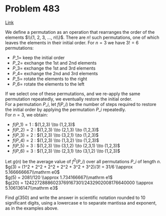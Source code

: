 # Problem 483

[Link](https://projecteuler.net/problem=483)

We define a permutation as an operation that rearranges the order of the elements $\\{1, 2, 3, ..., n\\}$. There are $n!$ such permutations, one of which leaves the elements in their initial order. For $n = 3$ we have $3! = 6$ permutations: 

*   $P\_1 =$ keep the initial order
*   $P\_2 =$ exchange the 1st and 2nd elements
*   $P\_3 =$ exchange the 1st and 3rd elements
*   $P\_4 =$ exchange the 2nd and 3rd elements
*   $P\_5 =$ rotate the elements to the right
*   $P\_6 =$ rotate the elements to the left

If we select one of these permutations, and we re-apply the same permutation repeatedly, we eventually restore the initial order.  
For a permutation $P\_i$, let $f(P\_i)$ be the number of steps required to restore the initial order by applying the permutation $P\_i$ repeatedly.  
For $n = 3$, we obtain:

*   $f(P\_1) = 1$ : $(1,2,3) \\to (1,2,3)$
*   $f(P\_2) = 2$ : $(1,2,3) \\to (2,1,3) \\to (1,2,3)$
*   $f(P\_3) = 2$ : $(1,2,3) \\to (3,2,1) \\to (1,2,3)$
*   $f(P\_4) = 2$ : $(1,2,3) \\to (1,3,2) \\to (1,2,3)$
*   $f(P\_5) = 3$ : $(1,2,3) \\to (3,1,2) \\to (2,3,1) \\to (1,2,3)$
*   $f(P\_6) = 3$ : $(1,2,3) \\to (2,3,1) \\to (3,1,2) \\to (1,2,3)$

Let $g(n)$ be the average value of $f^2(P\_i)$ over all permutations $P\_i$ of length $n$.  
$g(3) = (1^2 + 2^2 + 2^2 + 2^2 + 3^2 + 3^2)/3! = 31/6 \\approx 5.166666667\\mathrm e0$  
$g(5) = 2081/120 \\approx 1.734166667\\mathrm e1$  
$g(20) = 12422728886023769167301/2432902008176640000 \\approx 5.106136147\\mathrm e3$ 

Find $g(350)$ and write the answer in scientific notation rounded to $10$ significant digits, using a lowercase e to separate mantissa and exponent, as in the examples above.